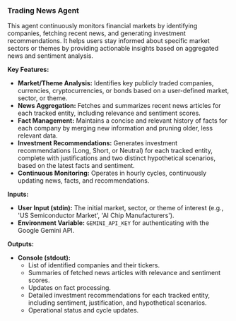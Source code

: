 ### Trading News Agent

This agent continuously monitors financial markets by identifying companies, fetching recent news, and generating investment recommendations. It helps users stay informed about specific market sectors or themes by providing actionable insights based on aggregated news and sentiment analysis.

**Key Features:**

*   **Market/Theme Analysis:** Identifies key publicly traded companies, currencies, cryptocurrencies, or bonds based on a user-defined market, sector, or theme.
*   **News Aggregation:** Fetches and summarizes recent news articles for each tracked entity, including relevance and sentiment scores.
*   **Fact Management:** Maintains a concise and relevant history of facts for each company by merging new information and pruning older, less relevant data.
*   **Investment Recommendations:** Generates investment recommendations (Long, Short, or Neutral) for each tracked entity, complete with justifications and two distinct hypothetical scenarios, based on the latest facts and sentiment.
*   **Continuous Monitoring:** Operates in hourly cycles, continuously updating news, facts, and recommendations.

**Inputs:**

*   **User Input (stdin):** The initial market, sector, or theme of interest (e.g., 'US Semiconductor Market', 'AI Chip Manufacturers').
*   **Environment Variable:** `GEMINI_API_KEY` for authenticating with the Google Gemini API.

**Outputs:**

*   **Console (stdout):**
    *   List of identified companies and their tickers.
    *   Summaries of fetched news articles with relevance and sentiment scores.
    *   Updates on fact processing.
    *   Detailed investment recommendations for each tracked entity, including sentiment, justification, and hypothetical scenarios.
    *   Operational status and cycle updates.